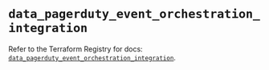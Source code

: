 # `data_pagerduty_event_orchestration_integration`

Refer to the Terraform Registry for docs: [`data_pagerduty_event_orchestration_integration`](https://registry.terraform.io/providers/pagerduty/pagerduty/3.11.3/docs/data-sources/event_orchestration_integration).
